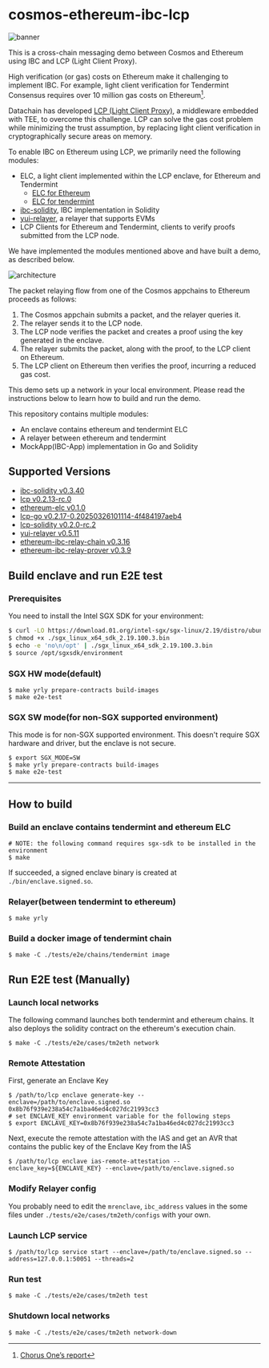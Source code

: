# cosmos-ethereum-ibc-lcp

![banner](./docs/images/banner.png)

This is a cross-chain messaging demo between Cosmos and Ethereum using IBC and LCP (Light Client Proxy).

High verification (or gas) costs on Ethereum make it challenging to implement IBC.
For example, light client verification for Tendermint Consensus requires over 10 million gas costs on Ethereum[^1].

Datachain has developed [LCP (Light Client Proxy)](https://github.com/datachainlab/lcp), a middleware embedded with TEE, to overcome this challenge.
LCP can solve the gas cost problem while minimizing the trust assumption,
by replacing light client verification in cryptographically secure areas on memory.

To enable IBC on Ethereum using LCP, we primarily need the following modules:
- ELC, a light client implemented within the LCP enclave, for Ethereum and Tendermint
    - [ELC for Ethereum](https://github.com/datachainlab/ethereum-elc)
    - [ELC for tendermint](https://github.com/datachainlab/lcp/tree/main/modules/tendermint-lc)
- [ibc-solidity](https://github.com/hyperledger-labs/yui-ibc-solidity), IBC implementation in Solidity
- [yui-relayer](https://github.com/datachainlab/yui-relayer), a relayer that supports EVMs
- LCP Clients for Ethereum and Tendermint, clients to verify proofs submitted from the LCP node.

We have implemented the modules mentioned above and have built a demo, as described below.

![architecture](./docs/images/architecture.png)

The packet relaying flow from one of the Cosmos appchains to Ethereum proceeds as follows:
1. The Cosmos appchain submits a packet, and the relayer queries it.
2. The relayer sends it to the LCP node.
3. The LCP node verifies the packet and creates a proof using the key generated in the enclave.
4. The relayer submits the packet, along with the proof, to the LCP client on Ethereum.
5. The LCP client on Ethereum then verifies the proof, incurring a reduced gas cost.

This demo sets up a network in your local environment.
Please read the instructions below to learn how to build and run the demo.

This repository contains multiple modules:
- An enclave contains ethereum and tendermint ELC
- A relayer between ethereum and tendermint
- MockApp(IBC-App) implementation in Go and Solidity

[^1]: [Chorus One’s report](https://github.com/ChorusOne/tendermint-sol)

## Supported Versions

- [ibc-solidity v0.3.40](https://github.com/hyperledger-labs/yui-ibc-solidity/releases/tag/v0.3.40)
- [lcp v0.2.13-rc.0](https://github.com/datachainlab/lcp/releases/tag/v0.2.13-rc.0)
- [ethereum-elc v0.1.0](https://github.com/datachainlab/ethereum-elc/releases/tag/v0.1.0)
- [lcp-go v0.2.17-0.20250326101114-4f484197aeb4](https://github.com/datachainlab/lcp-go/tree/4f484197aeb4b13a2cd357efd2da1c5010320f00)
- [lcp-solidity v0.2.0-rc.2](https://github.com/datachainlab/lcp-solidity/releases/tag/v0.2.0-rc.2)
- [yui-relayer v0.5.11](https://github.com/hyperledger-labs/yui-relayer/releases/tag/v0.5.11)
- [ethereum-ibc-relay-chain v0.3.16](https://github.com/datachainlab/ethereum-ibc-relay-chain/releases/tag/v0.3.16)
- [ethereum-ibc-relay-prover v0.3.9](https://github.com/datachainlab/ethereum-ibc-relay-prover/releases/tag/v0.3.9)

## Build enclave and run E2E test

### Prerequisites

You need to install the Intel SGX SDK for your environment:
```bash
$ curl -LO https://download.01.org/intel-sgx/sgx-linux/2.19/distro/ubuntu22.04-server/sgx_linux_x64_sdk_2.19.100.3.bin
$ chmod +x ./sgx_linux_x64_sdk_2.19.100.3.bin
$ echo -e 'no\n/opt' | ./sgx_linux_x64_sdk_2.19.100.3.bin
$ source /opt/sgxsdk/environment
```

### SGX HW mode(default)

```
$ make yrly prepare-contracts build-images
$ make e2e-test
```

### SGX SW mode(for non-SGX supported environment)

This mode is for non-SGX supported environment. This doesn't require SGX hardware and driver, but the enclave is not secure.

```
$ export SGX_MODE=SW
$ make yrly prepare-contracts build-images
$ make e2e-test
```

------------

## How to build

### Build an enclave contains tendermint and ethereum ELC

```
# NOTE: the following command requires sgx-sdk to be installed in the environment
$ make
```

If succeeded, a signed enclave binary is created at `./bin/enclave.signed.so`.

### Relayer(between tendermint to ethereum)

```
$ make yrly
```

### Build a docker image of tendermint chain

```
$ make -C ./tests/e2e/chains/tendermint image
```

## Run E2E test (Manually)

### Launch local networks

The following command launches both tendermint and ethereum chains. It also deploys the solidity contract on the ethereum's execution chain.

```
$ make -C ./tests/e2e/cases/tm2eth network
```

### Remote Attestation

First, generate an Enclave Key

```
$ /path/to/lcp enclave generate-key --enclave=/path/to/enclave.signed.so
0x8b76f939e238a54c7a1ba46ed4c027dc21993cc3
# set ENCLAVE_KEY environment variable for the following steps
$ export ENCLAVE_KEY=0x8b76f939e238a54c7a1ba46ed4c027dc21993cc3
```

Next, execute the remote attestation with the IAS and get an AVR that contains the public key of the Enclave Key from the IAS

```
$ /path/to/lcp enclave ias-remote-attestation --enclave_key=${ENCLAVE_KEY} --enclave=/path/to/enclave.signed.so
```

### Modify Relayer config

You probably need to edit the `mrenclave`, `ibc_address` values in the some files under `./tests/e2e/cases/tm2eth/configs` with your own.

### Launch LCP service

```
$ /path/to/lcp service start --enclave=/path/to/enclave.signed.so --address=127.0.0.1:50051 --threads=2
```

### Run test

```
$ make -C ./tests/e2e/cases/tm2eth test
```

### Shutdown local networks

```
$ make -C ./tests/e2e/cases/tm2eth network-down
```
